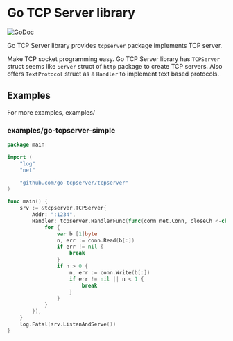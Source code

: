 # Go TCP Server library

[![GoDoc](https://godoc.org/github.com/go-tcpserver/tcpserver?status.svg)](https://godoc.org/github.com/go-tcpserver/tcpserver)

Go TCP Server library provides `tcpserver` package implements TCP server.

Make TCP socket programming easy. Go TCP Server library has `TCPServer` struct
seems like `Server` struct of `http` package to create TCP servers. Also offers
`TextProtocol` struct as a `Handler` to implement text based protocols.

## Examples

For more examples, examples/

### examples/go-tcpserver-simple

```go
package main

import (
	"log"
	"net"

	"github.com/go-tcpserver/tcpserver"
)

func main() {
	srv := &tcpserver.TCPServer{
		Addr: ":1234",
		Handler: tcpserver.HandlerFunc(func(conn net.Conn, closeCh <-chan struct{}) {
			for {
				var b [1]byte
				n, err := conn.Read(b[:])
				if err != nil {
					break
				}
				if n > 0 {
					n, err := conn.Write(b[:])
					if err != nil || n < 1 {
						break
					}
				}
			}
		}),
	}
	log.Fatal(srv.ListenAndServe())
}

```
